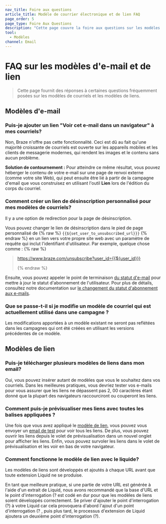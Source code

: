 ```yaml
---
nav_title: Foire aux questions
article_title: Modèle de courrier électronique et de lien FAQ
page_order: 5
page_type: Foire Aux Questions
description: "Cette page couvre la foire aux questions sur les modèles d'e-mails et de liens."
tool:
  - Modèles
channel: Email
---
```


# FAQ sur les modèles d'e-mail et de lien

> Cette page fournit des réponses à certaines questions fréquemment posées sur les modèles de courriels et les modèles de liens.

## Modèles d'e-mail

### Puis-je ajouter un lien "Voir cet e-mail dans un navigateur" à mes courriels?

Non, Braze n'offre pas cette fonctionnalité. Ceci est dû au fait qu'une majorité croissante de courriels est ouverte sur les appareils mobiles et les clients de messagerie modernes, qui rendent les images et le contenu sans aucun problème.

**Solution de contournement :** Pour atteindre ce même résultat, vous pouvez héberger le contenu de votre e-mail sur une page de renvoi externe (comme votre site Web), qui peut ensuite être lié à partir de la campagne d'email que vous construisez en utilisant l'outil **Lien** lors de l'édition du corps du courriel.

### Comment créer un lien de désinscription personnalisé pour mes modèles de courriels?

Il y a une option de redirection pour la page de désinscription.

Vous pouvez changer le lien de désinscription dans le pied de page personnalisé de {% raw %} `{{${set_user_to_unsubscribed_url}}}` {% endraw %} en un lien vers votre propre site web avec un paramètre de requête qui inclut l'identifiant d'utilisateur. Par exemple, quelque chose comme :
{% raw %}
> https://www.braze.com/unsubscribe?user_id={{${user_id}}} 
> 
> {% endraw %}

Ensuite, vous pouvez appeler le point de terminaison [du statut d'e-mail]({{site.baseurl}}/api/endpoints/email/post_email_subscription_status/) pour mettre à jour le statut d'abonnement de l'utilisateur. Pour plus de détails, consultez notre documentation sur [le changement du statut d'abonnement aux e-mails]({{site.baseurl}}/user_guide/message_building_by_channel/email/managing_user_subscriptions/#changing-email-subscriptions).

### Que se passe-t-il si je modifie un modèle de courriel qui est actuellement utilisé dans une campagne ?

Les modifications apportées à un modèle existant ne seront pas reflétées dans les campagnes qui ont été créées en utilisant les versions précédentes de ce modèle.

## Modèles de lien

### Puis-je télécharger plusieurs modèles de liens dans mon email?

Oui, vous pouvez insérer autant de modèles que vous le souhaitez dans vos courriels. Dans les meilleures pratiques, vous devriez tester vos e-mails pour vous assurer que les liens ne dépassent pas 2, 00 caractères étant donné que la plupart des navigateurs raccourciront ou couperont les liens.

### Comment puis-je prévisualiser mes liens avec toutes les balises appliquées ?

Une fois que vous avez appliqué le [modèle de lien]({{site.baseurl}}/user_guide/message_building_by_channel/email/templates/link_template/), vous pouvez vous envoyer un [email de test]({{site.baseurl}}/developer_guide/platform_wide/sending_test_messages/) pour voir tous les liens. De plus, vous pouvez ouvrir les liens depuis le volet de prévisualisation dans un nouvel onglet pour afficher les liens. Enfin, vous pouvez survoler les liens dans le volet de prévisualisation et les voir en bas de votre navigateur.

### Comment fonctionne le modèle de lien avec le liquide?

Les modèles de liens sont développés et ajoutés à chaque URL avant que toute extension Liquid ne se produise.

En tant que meilleure pratique, si une partie de votre URL est générée à l'aide d'un extrait de Liquid, nous avons recommandé que la base d'URL et le point d'interrogation (? est codé en dur pour que les modèles de liens soient développés correctement. Se priver d'ajouter le point d'interrogation (?) à votre Liquid car cela provoquera d'abord l'ajout d'un point d'interrogation (? , puis plus tard, le processus d'extension de Liquid ajoutera un deuxième point d'interrogation (?).